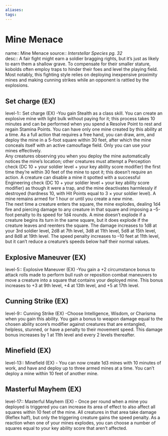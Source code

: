 ```yaml
---
aliases: 
tags: 
---
```


# Mine Menace
name:: Mine Menace
source:: _Interstellar Species pg. 32_  
desc:: A fair fight might earn a soldier bragging rights, but it’s just as likely to earn them a shallow grave. To compensate for their smaller stature, kobolds often employ traps to hinder their foes and level the playing field. Most notably, this fighting style relies on deploying inexpensive proximity mines and making cunning strikes while an opponent is rattled by the explosions.

## Set charge (EX)
level-1:: Set charge (EX) -You gain Stealth as a class skill. You can create an explosive mine with light bulk without paying for it; this process takes 10 minutes and can be performed when you spend a Resolve Point to rest and regain Stamina Points. You can have only one mine created by this ability at a time. As a full action that requires a free hand, you can draw, arm, and deploy the mine in a 5-foot square within 30 feet, after which the mine conceals itself with an active camouflage field. Only you can use your mines effectively.  
Any creatures observing you when you deploy the mine automatically notices the mine’s location; other creatures must attempt a Perception check (DC 10 + your soldier level + your key ability score modifier) the first time they’re within 30 feet of the mine to spot it; this doesn’t require an action. A creature can disable a mine it spotted with a successful Engineering check (DC 10 + your soldier level + your key ability score modifier) as though it were a trap, and the mine deactivates harmlessly if destroyed (hardness 10, with Hit Points equal to 3 × your soldier level). A mine remains armed for 1 hour or until you create a new mine.  
The next time a creature enters the square, the mine explodes, dealing 1d4 fire and piercing damage to any creature in that square and imposing a –5-foot penalty to its speed for 1d4 rounds. A mine doesn’t explode if a creature begins its turn in the same square, but it does explode if the creature leaves and reenters the square. The damage increases to 1d8 at your 3rd soldier level, 2d8 at 7th level, 3d8 at 11th level, 5d8 at 15th level, and 8d8 at 19th level. The speed penalty increases to –10 feet at 11th level, but it can’t reduce a creature’s speeds below half their normal values.  

## Explosive Maneuver (EX)
level-5:: Explosive Maneuver (EX) -You gain a +2 circumstance bonus to attack rolls made to perform bull rush or reposition combat maneuvers to move a creature into a square that contains your deployed mine. This bonus increases to +3 at 9th level, +4 at 13th level, and +5 at 17th level.  

## Cunning Strike (EX)
level-9:: Cunning Strike (EX) -Choose Intelligence, Wisdom, or Charisma when you gain this ability. You gain a bonus to weapon damage equal to the chosen ability score’s modifier against creatures that are entangled, helpless, stunned, or have a penalty to their movement speed. This damage bonus increases by 1 at 11th level and every 2 levels thereafter.  

## Minefield (EX)
level-13:: Minefield (EX) - You can now create 1d3 mines with 10 minutes of work, and have and deploy up to three armed mines at a time. You can’t deploy a mine within 10 feet of another mine.  

## Masterful Mayhem (EX)
level-17:: Masterful Mayhem (EX) - Once per round when a mine you deployed is triggered you can increase its area of effect to also affect all squares within 10 feet of the mine. All creatures in that area take damage (Reflex half), but only the triggering creature gains the speed penalty. As a reaction when one of your mines explodes, you can choose a number of squares equal to your key ability score that aren’t affected.
